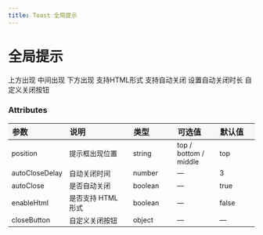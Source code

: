 ```yaml
---
title: Toast 全局提示
---
```


# 全局提示

<code-demo title="基础用法" description="基础的Toast">
  <toast-demo1></toast-demo1>
  <highlight-code slot="codeText" lang="vue">
    <y-button type="primary" @click="handleClick('top')">上方出现</y-button>
    <y-button type="primary" @click="handleClick('middle')">中间出现</y-button>
    <y-button type="primary" @click="handleClick('bottom')">下方出现</y-button>
    <script>
      import { Button, plugin } from 'yued-test'
      import Vue from 'vue'
      Vue.use(plugin)
      export default {
        components: {
          'y-button': Button,
        },
        methods: {
          handleClick(position) {
            this.$toast(
              `你好啊! 我在从${
                position === 'top' ? '上方' : position === 'middle' ? '中间' : '下方'
              }出现了!`,
              {
                position: position,
                autoClose: false,
              }
            )
          },
        },
      }
    </script>
  </highlight-code>
</code-demo>

<code-demo title="支持 HTML 形式显示" description="可以在弹出框中以 HTML 形式显示">
  <toast-demo2></toast-demo2>
  <highlight-code slot="codeText" lang="vue">
    <y-button type="primary" @click="handleClick">支持HTML形式</y-button>
    <script>
      import { Button, plugin } from 'yued-test'
      import Vue from 'vue'
      Vue.use(plugin)
      export default {
        components: {
          'y-button': Button,
        },
        methods: {
          handleClick() {
            this.$toast(
              '<strong style="color: red;">你好啊! 我是加粗红色字体!</strong>',
              {
                enableHtml: true,
                autoClose: false,
              }
            )
          },
        },
      }
    </script>
  </highlight-code>
</code-demo>

<code-demo title="自动关闭弹出框" description="可以自动关闭弹出框，也可以设置关闭延时">
  <toast-demo4></toast-demo4>
  <highlight-code slot="codeText" lang="vue">
    <y-button type="primary" @click="handleClick">支持自动关闭</y-button>
    <y-button type="primary" @click="handleClick2">设置自动关闭时长</y-button>
    <script>
      import { Button, plugin } from 'yued-test'
      import Vue from 'vue'
      Vue.use(plugin)
      export default {
        components: {
          'y-button': Button,
        },
        methods: {
          handleClick() {
            this.$toast('<strong>你好啊!我会在 3s 后消失</strong>', {
              enableHtml: true,
              autoClose: true,
            })
          },
          handleClick2() {
            this.$toast('<strong>你好啊!我会在 5s 后消失</strong>', {
              enableHtml: true,
              autoCloseDelay: 5,
            })
          },
        },
      }
    </script>
  </highlight-code>
</code-demo>

<code-demo title="自定义关闭" description="可以自定义关闭按钮和关闭操作">
  <toast-demo3></toast-demo3>
  <highlight-code slot="codeText" lang="vue">
    <y-button type="primary" @click="handleClick">自定义关闭按钮</y-button>
    <script>
      import { Button, plugin } from 'yued-test'
      import Vue from 'vue'
      Vue.use(plugin)
      export default {
        components: {
          'y-button': Button,
        },
        methods: {
          handleClick() {
            this.$toast('<strong>你好啊!我会在 5s 后消失</strong>', {
              enableHtml: true,
              closeButton: {
                text: '点我关闭',
                callback: () => {
                  alert('我又出现啦!')
                },
              },
            })
          },
        },
      }
    </script>
  </highlight-code>
</code-demo>

<style scoped>
table th { width: 100px; text-align: left; background: #f7f7f7; } 
table th:nth-of-type(2){ width: 200px; }
table td { font-size: 14px; }
</style>

### Attributes

| 参数           | 说明               | 类型    | 可选值                | 默认值 |
| -------------- | ------------------ | ------- | --------------------- | ------ |
| position       | 提示框出现位置     | string  | top / bottom / middle | top    |
| autoCloseDelay | 自动关闭时间       | number  | —                     | 3      |
| autoClose      | 是否自动关闭       | boolean | —                     | true   |
| enableHtml     | 是否支持 HTML 形式 | boolean | —                     | false  |
| closeButton    | 自定义关闭按钮     | object  | —                     | —      |
